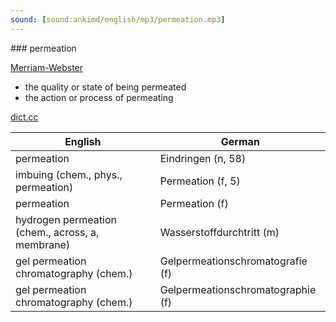 ```yaml
---
sound: [sound:ankimd/english/mp3/permeation.mp3]
---
```


\### permeation

[Merriam-Webster](https://www.merriam-webster.com/dictionary/permeation)

- the quality or state of being permeated
- the action or process of permeating

[dict.cc](https://www.dict.cc/permeation)

| English        | German       |
| -------------- | ------------ |
| permeation | Eindringen (n, 58) |
| imbuing (chem., phys., permeation) | Permeation (f, 5) |
| permeation | Permeation (f) |
| hydrogen permeation (chem., across, a, membrane) | Wasserstoffdurchtritt (m) |
| gel permeation chromatography <GPC> (chem.) | Gelpermeationschromatografie <GPC> (f) |
| gel permeation chromatography <GPC> (chem.) | Gelpermeationschromatographie <GPC> (f) |
